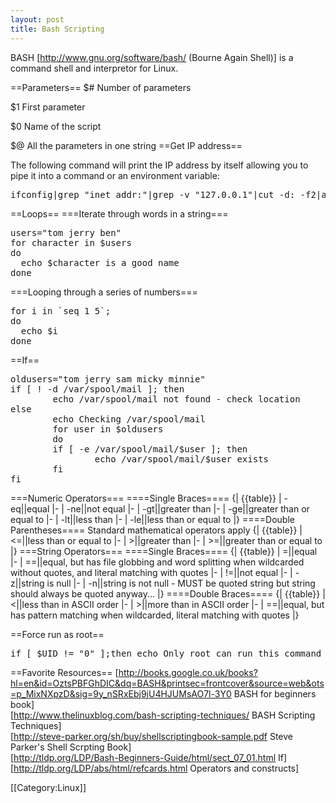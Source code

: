 ```yaml
---
layout: post 
title: Bash Scripting
---
```


BASH [http://www.gnu.org/software/bash/ (Bourne Again Shell)] is a command shell and interpretor for Linux.

==Parameters==
$#  Number of parameters

$1  First parameter

$0  Name of the script

$@  All the parameters in one string
==Get IP address==

The following command will print the IP address by itself allowing you to pipe it into a command or an environment variable:
<pre>ifconfig|grep "inet addr:"|grep -v "127.0.0.1"|cut -d: -f2|awk '{ print $1}'</pre>

==Loops==
===Iterate through words in a string===
<pre>
users="tom jerry ben"
for character in $users
do
  echo $character is a good name
done
</pre>
===Looping through a series of numbers===
<pre>
for i in `seq 1 5`;
do
  echo $i
done
</pre>

==If==
<pre>
oldusers="tom jerry sam micky minnie"
if [ ! -d /var/spool/mail ]; then
        echo /var/spool/mail not found - check location
else
        echo Checking /var/spool/mail
        for user in $oldusers
        do
        if [ -e /var/spool/mail/$user ]; then
                echo /var/spool/mail/$user exists
        fi
fi
</pre>
===Numeric Operators===
====Single Braces====
{| {{table}}
| -eq||equal
|-
| -ne||not equal
|-
| -gt||greater than
|-
| -ge||greater than or equal to
|-
| -lt||less than
|-
| -le||less than or equal to
|}
====Double Parentheses====
Standard mathematical operators apply
{| {{table}}
| <=||less than or equal to
|-
| >||greater than
|-
| >=||greater than or equal to
|}
===String Operators===
====Single Braces====
{| {{table}}
| =||equal
|-
| ==||equal, but has file globbing and word splitting when wildcarded without quotes, and literal matching with quotes
|-
| !=||not equal
|-
| -z||string is null
|-
| -n||string is not null - MUST be quoted string but string should always be quoted anyway...
|}
====Double Braces====
{| {{table}}
| <||less than in ASCII order
|-
| >||more than in ASCII order
|-
| ==||equal, but has pattern matching when wildcarded, literal matching with quotes
|}

==Force run as root==
<pre>
if [ $UID != "0" ];then echo Only root can run this command 1>&2;exit 1;fi
</pre>

==Favorite Resources==
[http://books.google.co.uk/books?hl=en&id=OztsPBFGhDIC&dq=BASH&printsec=frontcover&source=web&ots=p_MixNXpzD&sig=9y_nSRxEbj9jU4HJUMsAO7l-3Y0 BASH for beginners book]<br>
[http://www.thelinuxblog.com/bash-scripting-techniques/ BASH Scripting Techniques]<br>
[http://steve-parker.org/sh/buy/shellscriptingbook-sample.pdf Steve Parker's Shell Scrpting Book]<br>
[http://tldp.org/LDP/Bash-Beginners-Guide/html/sect_07_01.html If]<br>
[http://tldp.org/LDP/abs/html/refcards.html Operators and constructs]

[[Category:Linux]]
